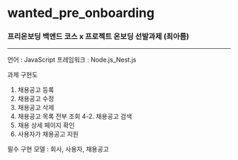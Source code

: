 # wanted_pre_onboarding

### 프리온보딩 백엔드 코스 x 프로젝트 온보딩 선발과제 (최아름)
---------------------------------------
언어 : JavaScript
프레임워크 : Node.js_Nest.js   

과제 구현도
1. 채용공고 등록
2. 채용공고 수정
3. 채용공고 삭제
4. 채용공고 목록 전부 조회
4-2. 채용공고 검색
5. 채용 상세 페이지 확인
6. 사용자가 채용공고 지원

필수 구현 모델 : 회사, 사용자, 채용공고
